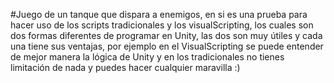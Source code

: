 #Juego de un tanque que dispara a enemigos, en si es una prueba para hacer uso de los scripts tradicionales y los visualScripting, los cuales son dos formas diferentes de programar en Unity, las dos son muy útiles y cada una tiene sus ventajas, por ejemplo en el VisualScripting se puede entender de mejor manera la lógica de Unity y en los tradicionales no tienes limitación de nada y puedes hacer cualquier maravilla :)
